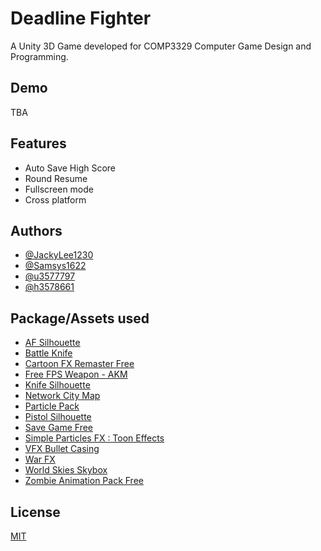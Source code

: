 
# Deadline Fighter

A Unity 3D Game developed for COMP3329 Computer Game Design and Programming.


## Demo

TBA


## Features

- Auto Save High Score
- Round Resume
- Fullscreen mode
- Cross platform


## Authors

- [@JackyLee1230](https://github.com/JackyLee1230)
- [@Samsys1622](https://github.com/Samsys1622)
- [@u3577797](https://github.com/u3577797)
- [@h3578661](https://github.com/h3578661)


## Package/Assets used

- [AF Silhouette](https://en.wikipedia.org/wiki/File:AK-47_silhouette.svg)
- [Battle Knife](https://assetstore.unity.com/packages/3d/props/weapons/battle-knife-211998)
- [Cartoon FX Remaster Free](https://assetstore.unity.com/packages/vfx/particles/cartoon-fx-remaster-free-109565)
- [Free FPS Weapon - AKM](https://assetstore.unity.com/packages/3d/props/guns/free-fps-weapon-akm-180663)
- [Knife Silhouette](https://www.vexels.com/merch/png/silhouette-knife/)
- [Network City Map](https://assetstore.unity.com/packages/3d/environments/urban/real-new-york-city-vol-2-222827)
- [Particle Pack](https://assetstore.unity.com/packages/vfx/particles/particle-pack-127325#content)
- [Pistol Silhouette](https://pixabay.com/illustrations/pistol-m9-gun-weapon-silhouette-555656/)
- [Save Game Free](https://github.com/BayatGames/SaveGameFree)
- [Simple Particles FX : Toon Effects](https://assetstore.unity.com/packages/vfx/particles/simple-particles-fx-toon-effects-244171)
- [VFX Bullet Casing](https://assetstore.unity.com/packages/3d/characters/vfx-bullet-casing-120111)
- [War FX](https://assetstore.unity.com/packages/vfx/particles/war-fx-5669)
- [World Skies Skybox](https://assetstore.unity.com/packages/2d/textures-materials/sky/worldskies-free-skybox-pack-86517)
- [Zombie Animation Pack Free](https://assetstore.unity.com/packages/3d/animations/zombie-animation-pack-free-150219)


## License

[MIT](https://choosealicense.com/licenses/mit/)
